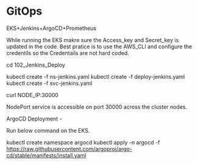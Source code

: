 # GitOps
EKS+Jenkins+ArgoCD+Prometheus

While running the EKS makre sure the Access_key and Secret_key is updated in the code. 
Best pratice is to use the AWS_CLI and configure the credentils so the Credentails are not hard coded. 

cd 102_Jenkins_Deploy


kubectl create -f ns-jenkins.yaml 
kubectl create -f deploy-jenkins.yaml
kubectl create -f svc-jenkins.yaml 

curl NODE_IP:30000

NodePort service is accessible on port 30000 across the cluster nodes. 


ArgoCD Deployment -

Run below command on the EKS. 

kubectl create namespace argocd
kubectl apply -n argocd -f https://raw.githubusercontent.com/argoproj/argo-cd/stable/manifests/install.yaml




